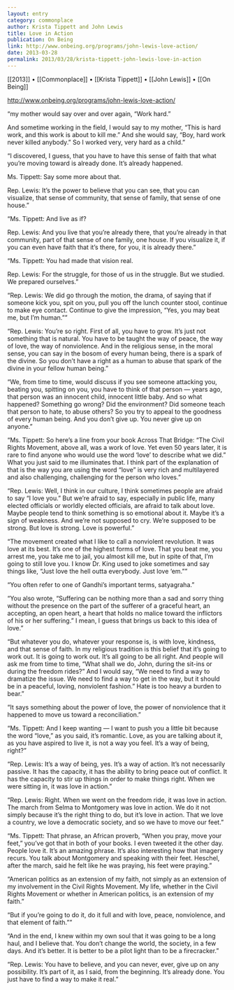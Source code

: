 ```yaml
---
layout: entry
category: commonplace
author: Krista Tippett and John Lewis
title: Love in Action
publication: On Being
link: http://www.onbeing.org/programs/john-lewis-love-action/
date: 2013-03-28
permalink: 2013/03/28/krista-tippett-john-lewis-love-in-action
---
```


[[2013]] • [[Commonplace]] • [[Krista Tippett]] • [[John Lewis]] • [[On Being]]

http://www.onbeing.org/programs/john-lewis-love-action/

“my mother would say over and over again, “Work hard.”

And sometime working in the field, I would say to my mother, “This is hard work, and this work is about to kill me.” And she would say, “Boy, hard work never killed anybody.” So I worked very, very hard as a child.”

“I discovered, I guess, that you have to have this sense of faith that what you’re moving toward is already done. It’s already happened.

Ms. Tippett: Say some more about that.

Rep. Lewis: It’s the power to believe that you can see, that you can visualize, that sense of community, that sense of family, that sense of one house.”

“Ms. Tippett: And live as if?

Rep. Lewis: And you live that you’re already there, that you’re already in that community, part of that sense of one family, one house. If you visualize it, if you can even have faith that it’s there, for you, it is already there.”

“Ms. Tippett: You had made that vision real.

Rep. Lewis: For the struggle, for those of us in the struggle. But we studied. We prepared ourselves.”

“Rep. Lewis: We did go through the motion, the drama, of saying that if someone kick you, spit on you, pull you off the lunch counter stool, continue to make eye contact. Continue to give the impression, “Yes, you may beat me, but I’m human.””

“Rep. Lewis: You’re so right. First of all, you have to grow. It’s just not something that is natural. You have to be taught the way of peace, the way of love, the way of nonviolence. And in the religious sense, in the moral sense, you can say in the bosom of every human being, there is a spark of the divine. So you don’t have a right as a human to abuse that spark of the divine in your fellow human being.”

“We, from time to time, would discuss if you see someone attacking you, beating you, spitting on you, you have to think of that person — years ago, that person was an innocent child, innocent little baby. And so what happened? Something go wrong? Did the environment? Did someone teach that person to hate, to abuse others? So you try to appeal to the goodness of every human being. And you don’t give up. You never give up on anyone.”

“Ms. Tippett: So here’s a line from your book Across That Bridge: “The Civil Rights Movement, above all, was a work of love. Yet even 50 years later, it is rare to find anyone who would use the word ‘love’ to describe what we did.” What you just said to me illuminates that. I think part of the explanation of that is the way you are using the word “love” is very rich and multilayered and also challenging, challenging for the person who loves.”

“Rep. Lewis: Well, I think in our culture, I think sometimes people are afraid to say “I love you.” But we’re afraid to say, especially in public life, many elected officials or worldly elected officials, are afraid to talk about love. Maybe people tend to think something is so emotional about it. Maybe it’s a sign of weakness. And we’re not supposed to cry. We’re supposed to be strong. But love is strong. Love is powerful.”

“The movement created what I like to call a nonviolent revolution. It was love at its best. It’s one of the highest forms of love. That you beat me, you arrest me, you take me to jail, you almost kill me, but in spite of that, I’m going to still love you. I know Dr. King used to joke sometimes and say things like, “Just love the hell outta everybody. Just love ‘em.””

“You often refer to one of Gandhi’s important terms, satyagraha.”

“You also wrote, “Suffering can be nothing more than a sad and sorry thing without the presence on the part of the sufferer of a graceful heart, an accepting, an open heart, a heart that holds no malice toward the inflictors of his or her suffering.” I mean, I guess that brings us back to this idea of love.”

“But whatever you do, whatever your response is, is with love, kindness, and that sense of faith. In my religious tradition is this belief that it’s going to work out. It is going to work out. It’s all going to be all right. And people will ask me from time to time, “What shall we do, John, during the sit-ins or during the freedom rides?” And I would say, “We need to find a way to dramatize the issue. We need to find a way to get in the way, but it should be in a peaceful, loving, nonviolent fashion.” Hate is too heavy a burden to bear.”

“It says something about the power of love, the power of nonviolence that it happened to move us toward a reconciliation.”

“Ms. Tippett: And I keep wanting — I want to push you a little bit because the word “love,” as you said, it’s romantic. Love, as you are talking about it, as you have aspired to live it, is not a way you feel. It’s a way of being, right?”

“Rep. Lewis: It’s a way of being, yes. It’s a way of action. It’s not necessarily passive. It has the capacity, it has the ability to bring peace out of conflict. It has the capacity to stir up things in order to make things right. When we were sitting in, it was love in action.”

“Rep. Lewis: Right. When we went on the freedom ride, it was love in action. The march from Selma to Montgomery was love in action. We do it not simply because it’s the right thing to do, but it’s love in action. That we love a country, we love a democratic society, and so we have to move our feet.”

“Ms. Tippett: That phrase, an African proverb, “When you pray, move your feet,” you’ve got that in both of your books. I even tweeted it the other day. People love it. It’s an amazing phrase. It’s also interesting how that imagery recurs. You talk about Montgomery and speaking with their feet. Heschel, after the march, said he felt like he was praying, his feet were praying.”

“American politics as an extension of my faith, not simply as an extension of my involvement in the Civil Rights Movement. My life, whether in the Civil Rights Movement or whether in American politics, is an extension of my faith.”

“But if you’re going to do it, do it full and with love, peace, nonviolence, and that element of faith.””

“And in the end, I knew within my own soul that it was going to be a long haul, and I believe that. You don’t change the world, the society, in a few days. And it’s better. It is better to be a pilot light than to be a firecracker.”

“Rep. Lewis: You have to believe, and you can never, ever, give up on any possibility. It’s part of it, as I said, from the beginning. It’s already done. You just have to find a way to make it real.”

